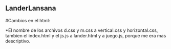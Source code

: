 ## LanderLansana
#Cambios en el html:

*El nombre de los archivos d.css y m.css a vertical.css y horizontal.css, tambien el index.html y el js.js a 
lander.html y a juego.js, porque me era mas descriptivo.
